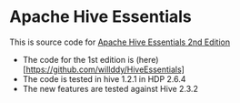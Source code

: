 # Apache Hive Essentials
This is source code for [Apache Hive Essentials 2nd Edition](https://www.packtpub.com/big-data-and-business-intelligence/apache-hive-essentials)

* The code for the 1st edition is (here)[https://github.com/willddy/HiveEssentials]
* The code is tested in hive 1.2.1 in HDP 2.6.4
* The new features are tested against Hive 2.3.2
